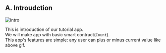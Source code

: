 ## A. Introudction

![intro](https://github.com/nujabes403/generator-klay-dapp/blob/master/1intro.gif?raw=true)

This is introduction of our tutorial app.  
We will make app with basic smart contract(`Count`).  
This app's features are simple: any user can plus or minus current value like above gif.  
